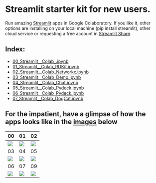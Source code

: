 # Streamlit starter kit for new users. 
Run amazing [Streamlit](https://www.streamlit.io/) apps in Google Colaboratory. 
If you like it, other options are installing on your local machine (pip install streamlit), other cloud service or requesting a free account in [Streamlit Share](https://www.streamlit.io/sharing).


## Index:
- [00_Streamlit__Colab_.ipynb](https://github.com/napoles-uach/streamlit_apps/blob/main/Streamlit_Colab/00_Streamlit__Colab_.ipynb)
- [01_Streamlit__Colab_RDKit.ipynb](https://github.com/napoles-uach/streamlit_apps/blob/check_colab/Streamlit_Colab/01_Streamlit__Colab_RDKit.ipynb)
- [02_Streamlit__Colab_Networkx.ipynb](https://github.com/napoles-uach/streamlit_apps/blob/main/Streamlit_Colab/02_Streamlit__Colab_Networkx.ipynb)
- [03_Streamlit__Colab_Demo.ipynb](https://github.com/napoles-uach/streamlit_apps/blob/main/Streamlit_Colab/02_Streamlit__Colab_Demo.ipynb)
- [04_Streamlit__Colab_Chat.ipynb](https://github.com/napoles-uach/streamlit_apps/blob/main/Streamlit_Colab/02_Streamlit__Colab_Chat.ipynb)
- [05_Streamlit__Colab_Pydeck.ipynb](https://github.com/napoles-uach/streamlit_apps/blob/main/Streamlit_Colab/05_Streamlit__Colab_Pydeck.ipynb)
- [06_Streamlit__Colab_Pydeck.ipynb](https://github.com/napoles-uach/streamlit_apps/blob/main/Streamlit_Colab/06_Streamlit__Colab_BrainTumor.ipynb)
- [07_Streamlit__Colab_DogCat.ipynb](https://github.com/napoles-uach/streamlit_apps/blob/main/Streamlit_Colab/07_Streamlit__Colab_DogCat.ipynb)

## For the impatient, have a glimpse of how the apps looks like in the [images](https://github.com/napoles-uach/streamlit_apps/tree/main/Streamlit_Colab/Images) below
00 | 01 | 02  |
----|----|----|
![](https://github.com/napoles-uach/streamlit_apps/blob/main/Streamlit_Colab/Images/00.png) | ![](https://github.com/napoles-uach/streamlit_apps/blob/main/Streamlit_Colab/Images/01.png) | ![](https://github.com/napoles-uach/streamlit_apps/blob/main/Streamlit_Colab/Images/02.png)
03 | 04 | 05  |
![](https://github.com/napoles-uach/streamlit_apps/blob/main/Streamlit_Colab/Images/03.png) | ![](https://github.com/napoles-uach/streamlit_apps/blob/main/Streamlit_Colab/Images/04.png) | ![](https://github.com/napoles-uach/streamlit_apps/blob/main/Streamlit_Colab/Images/05.png)
06 | 07 | 09  |
![](https://github.com/napoles-uach/streamlit_apps/blob/main/Streamlit_Colab/Images/06.png) | ![](https://github.com/napoles-uach/streamlit_apps/blob/main/Streamlit_Colab/Images/07.png) | ![](https://github.com/napoles-uach/streamlit_apps/blob/main/Streamlit_Colab/Images/09.png)


